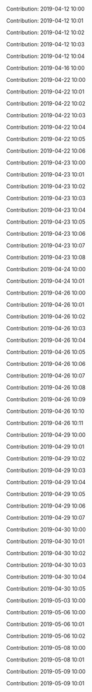 Contribution: 2019-04-12 10:00

Contribution: 2019-04-12 10:01

Contribution: 2019-04-12 10:02

Contribution: 2019-04-12 10:03

Contribution: 2019-04-12 10:04

Contribution: 2019-04-16 10:00

Contribution: 2019-04-22 10:00

Contribution: 2019-04-22 10:01

Contribution: 2019-04-22 10:02

Contribution: 2019-04-22 10:03

Contribution: 2019-04-22 10:04

Contribution: 2019-04-22 10:05

Contribution: 2019-04-22 10:06

Contribution: 2019-04-23 10:00

Contribution: 2019-04-23 10:01

Contribution: 2019-04-23 10:02

Contribution: 2019-04-23 10:03

Contribution: 2019-04-23 10:04

Contribution: 2019-04-23 10:05

Contribution: 2019-04-23 10:06

Contribution: 2019-04-23 10:07

Contribution: 2019-04-23 10:08

Contribution: 2019-04-24 10:00

Contribution: 2019-04-24 10:01

Contribution: 2019-04-26 10:00

Contribution: 2019-04-26 10:01

Contribution: 2019-04-26 10:02

Contribution: 2019-04-26 10:03

Contribution: 2019-04-26 10:04

Contribution: 2019-04-26 10:05

Contribution: 2019-04-26 10:06

Contribution: 2019-04-26 10:07

Contribution: 2019-04-26 10:08

Contribution: 2019-04-26 10:09

Contribution: 2019-04-26 10:10

Contribution: 2019-04-26 10:11

Contribution: 2019-04-29 10:00

Contribution: 2019-04-29 10:01

Contribution: 2019-04-29 10:02

Contribution: 2019-04-29 10:03

Contribution: 2019-04-29 10:04

Contribution: 2019-04-29 10:05

Contribution: 2019-04-29 10:06

Contribution: 2019-04-29 10:07

Contribution: 2019-04-30 10:00

Contribution: 2019-04-30 10:01

Contribution: 2019-04-30 10:02

Contribution: 2019-04-30 10:03

Contribution: 2019-04-30 10:04

Contribution: 2019-04-30 10:05

Contribution: 2019-05-03 10:00

Contribution: 2019-05-06 10:00

Contribution: 2019-05-06 10:01

Contribution: 2019-05-06 10:02

Contribution: 2019-05-08 10:00

Contribution: 2019-05-08 10:01

Contribution: 2019-05-09 10:00

Contribution: 2019-05-09 10:01

